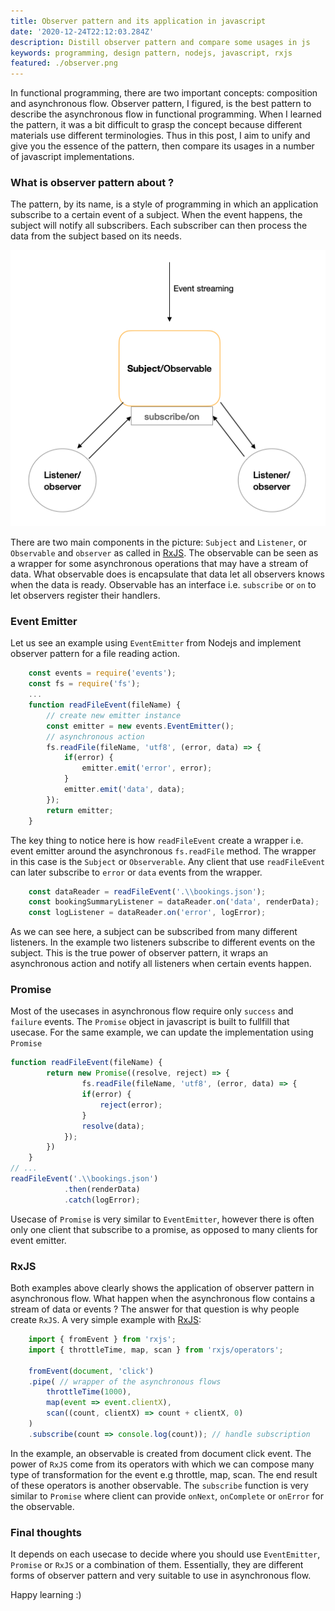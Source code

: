 ```yaml
---
title: Observer pattern and its application in javascript
date: '2020-12-24T22:12:03.284Z'
description: Distill observer pattern and compare some usages in js
keywords: programming, design pattern, nodejs, javascript, rxjs
featured: ./observer.png
---
```


In functional programming, there are two important concepts: composition and asynchronous flow. Observer pattern, I figured, is the best pattern to describe the asynchronous flow in functional programming. When I learned the pattern, it was a bit difficult to grasp the concept because different materials use different terminologies. Thus in this post, I aim to unify and give you the essence of the pattern, then compare its usages in a number of javascript implementations. 

### What is observer pattern about ?

The pattern, by its name, is a style of programming in which an application subscribe to a certain event of a subject. When the event happens, the subject will notify all subscribers. Each subscriber can then process the data from the subject based on its needs. 

![Observer pattern](./observer.png)

There are two main components in the picture: `Subject` and `Listener`, or `Observable` and `observer` as called in [RxJS](http://reactivex.io/). The observable can be seen as a wrapper for some asynchronous operations that may have a stream of data. What observable does is encapsulate that data let all observers knows when the data is ready. Observable has an interface i.e. `subscribe` or `on` to let observers register their handlers. 

### Event Emitter
Let us see an example using `EventEmitter` from Nodejs and implement observer pattern for a file reading action.
```js
    const events = require('events');
    const fs = require('fs');
    ...
    function readFileEvent(fileName) {
        // create new emitter instance
        const emitter = new events.EventEmitter();
        // asynchronous action
        fs.readFile(fileName, 'utf8', (error, data) => {
            if(error) {
                emitter.emit('error', error);
            }
            emitter.emit('data', data);
        });
        return emitter;
    }
```
The key thing to notice here is how `readFileEvent` create a wrapper i.e. event emitter around the asynchronous `fs.readFile` method. The wrapper in this case is the `Subject` or `Observerable`. Any client that use `readFileEvent` can later subscribe to `error` or `data` events from the wrapper.
```js
    const dataReader = readFileEvent('.\\bookings.json');
    const bookingSummaryListener = dataReader.on('data', renderData);
    const logListener = dataReader.on('error', logError); 
```

As we can see here, a subject can be subscribed from many different listeners. In the example two listeners subscribe to different events on the subject. This is the true power of observer pattern, it wraps an asynchronous action and notify all listeners when certain events happen. 

### Promise

Most of the usecases in asynchronous flow require only `success` and `failure` events. The `Promise` object in javascript is built to fullfill that usecase. For the same example, we can update the implementation using `Promise`
```js
function readFileEvent(fileName) {
        return new Promise((resolve, reject) => {
                fs.readFile(fileName, 'utf8', (error, data) => {
                if(error) {
                    reject(error);
                }
                resolve(data);
            });
        })
    }
// ...
readFileEvent('.\\bookings.json')
            .then(renderData)
            .catch(logError);
```

Usecase of `Promise` is very similar to `EventEmitter`, however there is often only one client that subscribe to a promise, as opposed to many clients for event emitter.

### RxJS

Both examples above clearly shows the application of observer pattern in asynchronous flow. What happen when the asynchronous flow contains a stream of data or events ? The answer for that question is why people create `RxJS`. A very simple example with [RxJS](https://rxjs-dev.firebaseapp.com/guide/overview):

```js
    import { fromEvent } from 'rxjs';
    import { throttleTime, map, scan } from 'rxjs/operators';

    fromEvent(document, 'click')
    .pipe( // wrapper of the asynchronous flows
        throttleTime(1000),
        map(event => event.clientX),
        scan((count, clientX) => count + clientX, 0)
    )
    .subscribe(count => console.log(count)); // handle subscription
```
In the example, an observable is created from document click event. The power of `RxJS` come from its operators with which we can compose many type of transformation for the event e.g throttle, map, scan. The end result of these operators is another observable. The `subscribe` function is very similar to `Promise` where client can provide `onNext`, `onComplete` or `onError` for the observable. 

### Final thoughts

It depends on each usecase to decide where you should use `EventEmitter`, `Promise` or `RxJS` or a combination of them. Essentially, they are different forms of observer pattern and very suitable to use in asynchronous flow. 

Happy learning :) 

